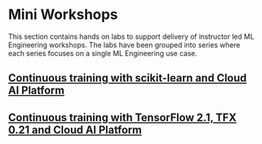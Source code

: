 # Mini Workshops

This section contains hands on labs to support delivery of instructor led ML Engineering workshops. The labs have been grouped into series where each series focuses on a single ML Engineering use case. 

## [Continuous training with scikit-learn and Cloud AI Platform ](kfp-caip-sklearn)

## [Continuous training with TensorFlow 2.1, TFX 0.21 and Cloud AI Platform](tfx-caip-tf21)



